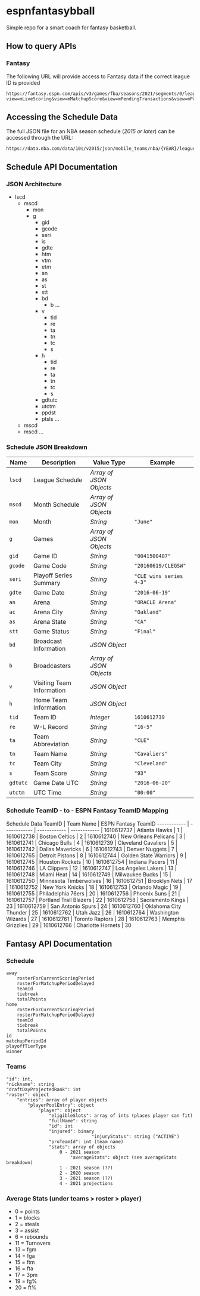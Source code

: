 # espnfantasybball

Simple repo for a smart coach for fantasy basketball.

## How to query APIs
### Fantasy
The following URL will provide access to Fantasy data if the correct league ID is provided
```
https://fantasy.espn.com/apis/v3/games/fba/seasons/2021/segments/0/leagues/68361879?view=mLiveScoring&view=mMatchupScore&view=mPendingTransactions&view=mPositionalRatings&view=mRoster&view=mSettings&view=mTeam&view=modular&view=mNav
```
## Accessing the Schedule Data
The full JSON file for an NBA season schedule (_2015 or later_) can be accessed through the URL:
```
https://data.nba.com/data/10s/v2015/json/mobile_teams/nba/{YEAR}/league/00_full_schedule.json
```

## Schedule API Documentation
### JSON Architecture
+ lscd
    + mscd
        + mon
        + g
            - gid
            - gcode
            - seri
            - is
            - gdte
            - htm
            - vtm
            - etm
            - an
            - as
            - st
            - stt
            + bd
                + b ...
            + v
                - tid
                - re
                - ta
                - tn
                - tc
                - s
            + h
                - tid
                - re
                - ta
                - tn
                - tc
                - s
            - gdtutc
            - utctm
            - ppdst
            + ptsls ...
    + mscd 
    + mscd
    ...
               

### Schedule JSON Breakdown

Name | Description | Value Type | Example
------------ | ------------ | ------------ | ------------ 
| `lscd` | League Schedule | _Array of JSON Objects_ | 
| `mscd` | Month Schedule | _Array of JSON Objects_ |
| `mon` | Month | _String_ | `"June"`
| `g` | Games | _Array of JSON Objects_ |
| `gid` | Game ID | _String_ | `"0041500407"`
| `gcode` | Game Code | _String_ | `"20160619/CLEGSW"`
| `seri` | Playoff Series Summary | _String_ | `"CLE wins series 4-3"`
| `gdte` | Game Date | _String_ | `"2016-06-19"`
| `an` | Arena | _String_ | `"ORACLE Arena"`
| `ac` | Arena City | _String_ | `"Oakland"`
| `as` | Arena State | _String_ | `"CA"`
| `stt` | Game Status | _String_ | `"Final"`
| `bd` | Broadcast Information | _JSON Object_ |
| `b` | Broadcasters | _Array of JSON Objects_ |
| `v` | Visiting Team Information | _JSON Object_ |
| `h` | Home Team Information | _JSON Object_ | 
| `tid` | Team ID | _Integer_ | `1610612739`
| `re` | W-L Record | _String_ | `"16-5"`
| `ta` | Team Abbreviation | _String_ | `"CLE"`
| `tn` | Team Name | _String_ | `"Cavaliers"`
| `tc` | Team City | _String_ | `"Cleveland"`
| `s` | Team Score | _String_ | `"93"`
| `gdtutc` | Game Date UTC | _String_ | `"2016-06-20"`
| `utctm` | UTC Time | _String_ | `"00:00"`

### Schedule TeamID - to - ESPN Fantasy TeamID Mapping

 Schedule Data TeamID | Team Name | ESPN Fantasy TeamID 
 ------------ | ------------ | ------------ | ------------
| 1610612737	| Atlanta Hawks	         | 1
| 1610612738	| Boston Celtics	     | 2
| 1610612740	| New Orleans Pelicans	 | 3
| 1610612741	| Chicago Bulls	         | 4
| 1610612739	| Cleveland Cavaliers	 | 5
| 1610612742	| Dallas Mavericks   	 | 6
| 1610612743	| Denver Nuggets    	 | 7
| 1610612765	| Detroit Pistons	     | 8
| 1610612744	| Golden State Warriors	 | 9
| 1610612745	| Houston Rockets	     | 10
| 1610612754	| Indiana Pacers	     | 11
| 1610612746	| LA Clippers	         | 12
| 1610612747	| Los Angeles Lakers	 | 13
| 1610612748	| Miami Heat	         | 14
| 1610612749	| Milwaukee Bucks	     | 15
| 1610612750	| Minnesota Timberwolves | 16
| 1610612751	| Brooklyn Nets	         | 17
| 1610612752	| New York Knicks	     | 18
| 1610612753	| Orlando Magic	         | 19
| 1610612755	| Philadelphia 76ers	 | 20
| 1610612756	| Phoenix Suns	         | 21
| 1610612757	| Portland Trail Blazers | 22
| 1610612758	| Sacramento Kings	     | 23
| 1610612759	| San Antonio Spurs	     | 24
| 1610612760	| Oklahoma City Thunder	 | 25
| 1610612762	| Utah Jazz	             | 26
| 1610612764	| Washington Wizards	 | 27
| 1610612761	| Toronto Raptors	     | 28
| 1610612763	| Memphis Grizzlies	     | 29
| 1610612766	| Charlotte Hornets	     | 30


## Fantasy API Documentation

### Schedule
	away
		rosterForCurrentScoringPeriod
		rosterForMatchupPeriodDelayed
		teamId
		tiebreak
		totalPoints
	home
		rosterForCurrentScoringPeriod 
		rosterForMatchupPeriodDelayed
		teamId
		tiebreak
		totalPoints
	id
	matchupPeriodId
	playoffTierType
	winner

### Teams
	"id": int,
	"nickname": string
	"draftDayProjectedRank": int
	"roster": object
		"entries": array of player objects
			"playerPoolEntry": object
				"player": object
					"eligibleSlots": array of ints (places player can fit)
					"fullName": string
					"id": int
					"injured": binary
                                	"injuryStatus": string ("ACTIVE")
					"proTeamId": int (team name)
					"stats": array of objects
						0 - 2021 season
							"averageStats": object (see averageStats breakdown)
						1 - 2021 season (??)
						2 - 2020 season
						3 - 2021 season (??)
						4 - 2021 projections					
### Average Stats (under teams > roster > player)
* 0 = points
* 1 = blocks
* 2 = steals
* 3 = assist
* 6 = rebounds
* 11 = Turnovers
* 13 = fgm
* 14 = fga
* 15 = ftm
* 16 = fta
* 17 = 3pm
* 19 = fg%
* 20 = ft%

